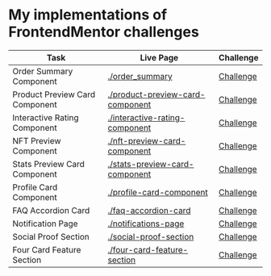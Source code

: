 # My implementations of FrontendMentor challenges

| Task | Live Page | Challenge |
|---|---|---|
| Order Summary Component        | [./order_summary](./order_summary) | [Challenge](https://www.frontendmentor.io/challenges/order-summary-component-QlPmajDUj) |
| Product Preview Card Component | [./product-preview-card-component](./product-preview-card-component) | [Challenge](https://www.frontendmentor.io/solutions/product-preview-card-component-UytDN6E0Lg) |
| Interactive Rating Component   | [./interactive-rating-component](./interactive-rating-component) | [Challenge](https://www.frontendmentor.io/challenges/interactive-rating-component-koxpeBUmI) |
| NFT Preview Component          | [./nft-preview-card-component](./nft-preview-card-component) | [Challenge](https://www.frontendmentor.io/challenges/nft-preview-card-component-SbdUL_w0U) |
| Stats Preview Card Component   | [./stats-preview-card-component](./stats-preview-card-component) | [Challenge](https://www.frontendmentor.io/challenges/stats-preview-card-component-8JqbgoU62) |
| Profile Card Component         | [./profile-card-component](./profile-card-component) | [Challenge](https://www.frontendmentor.io/challenges/profile-card-component-cfArpWshJ) |
| FAQ Accordion Card | [./faq-accordion-card](./faq-accordion-card) | [Challenge](https://www.frontendmentor.io/challenges/faq-accordion-card-XlyjD0Oam) |
| Notification Page | [./notifications-page](./notifications-page) | [Challenge](https://www.frontendmentor.io/challenges/notifications-page-DqK5QAmKbC) |
| Social Proof Section | [./social-proof-section](./social-proof-section) | [Challenge](https://www.frontendmentor.io/challenges/social-proof-section-6e0qTv_bA) |
| Four Card Feature Section | [./four-card-feature-section](./four-card-feature-section) | [Challenge](https://www.frontendmentor.io/challenges/four-card-feature-section-weK1eFYK) |